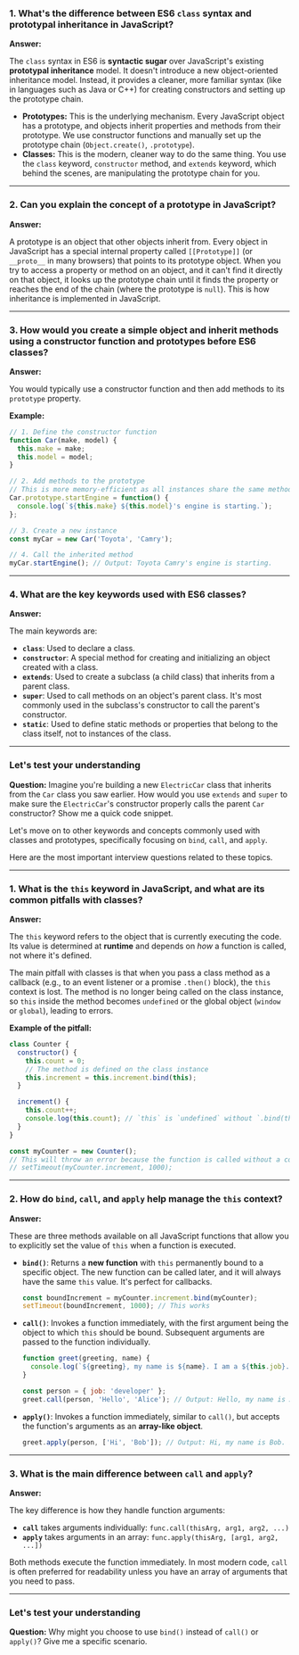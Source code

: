 

### 1\. What's the difference between ES6 `class` syntax and prototypal inheritance in JavaScript?

**Answer:**

The `class` syntax in ES6 is **syntactic sugar** over JavaScript's existing **prototypal inheritance** model. It doesn't introduce a new object-oriented inheritance model. Instead, it provides a cleaner, more familiar syntax (like in languages such as Java or C++) for creating constructors and setting up the prototype chain.

* **Prototypes:** This is the underlying mechanism. Every JavaScript object has a prototype, and objects inherit properties and methods from their prototype. We use constructor functions and manually set up the prototype chain (`Object.create()`, `.prototype`).
* **Classes:** This is the modern, cleaner way to do the same thing. You use the `class` keyword, `constructor` method, and `extends` keyword, which behind the scenes, are manipulating the prototype chain for you.

-----

### 2\. Can you explain the concept of a prototype in JavaScript?

**Answer:**

A prototype is an object that other objects inherit from. Every object in JavaScript has a special internal property called `[[Prototype]]` (or `__proto__` in many browsers) that points to its prototype object. When you try to access a property or method on an object, and it can't find it directly on that object, it looks up the prototype chain until it finds the property or reaches the end of the chain (where the prototype is `null`). This is how inheritance is implemented in JavaScript.

-----

### 3\. How would you create a simple object and inherit methods using a constructor function and prototypes before ES6 classes?

**Answer:**

You would typically use a constructor function and then add methods to its `prototype` property.

**Example:**

```javascript
// 1. Define the constructor function
function Car(make, model) {
  this.make = make;
  this.model = model;
}

// 2. Add methods to the prototype
// This is more memory-efficient as all instances share the same method
Car.prototype.startEngine = function() {
  console.log(`${this.make} ${this.model}'s engine is starting.`);
};

// 3. Create a new instance
const myCar = new Car('Toyota', 'Camry');

// 4. Call the inherited method
myCar.startEngine(); // Output: Toyota Camry's engine is starting.
```

-----

### 4\. What are the key keywords used with ES6 classes?

**Answer:**

The main keywords are:

* **`class`**: Used to declare a class.
* **`constructor`**: A special method for creating and initializing an object created with a class.
* **`extends`**: Used to create a subclass (a child class) that inherits from a parent class.
* **`super`**: Used to call methods on an object's parent class. It's most commonly used in the subclass's constructor to call the parent's constructor.
* **`static`**: Used to define static methods or properties that belong to the class itself, not to instances of the class.

-----

### Let's test your understanding

**Question:** Imagine you're building a new `ElectricCar` class that inherits from the `Car` class you saw earlier. How would you use `extends` and `super` to make sure the `ElectricCar`'s constructor properly calls the parent `Car` constructor? Show me a quick code snippet.

Let's move on to other keywords and concepts commonly used with classes and prototypes, specifically focusing on `bind`, `call`, and `apply`.

Here are the most important interview questions related to these topics.

-----

### 1\. What is the `this` keyword in JavaScript, and what are its common pitfalls with classes?

**Answer:**

The `this` keyword refers to the object that is currently executing the code. Its value is determined at **runtime** and depends on *how* a function is called, not where it's defined.

The main pitfall with classes is that when you pass a class method as a callback (e.g., to an event listener or a promise `.then()` block), the `this` context is lost. The method is no longer being called on the class instance, so `this` inside the method becomes `undefined` or the global object (`window` or `global`), leading to errors.

**Example of the pitfall:**

```javascript
class Counter {
  constructor() {
    this.count = 0;
    // The method is defined on the class instance
    this.increment = this.increment.bind(this); 
  }

  increment() {
    this.count++;
    console.log(this.count); // `this` is `undefined` without `.bind(this)`
  }
}

const myCounter = new Counter();
// This will throw an error because the function is called without a context.
// setTimeout(myCounter.increment, 1000); 
```

-----

### 2\. How do `bind`, `call`, and `apply` help manage the `this` context?

**Answer:**

These are three methods available on all JavaScript functions that allow you to explicitly set the value of `this` when a function is executed.

* **`bind()`**: Returns a **new function** with `this` permanently bound to a specific object. The new function can be called later, and it will always have the same `this` value. It's perfect for callbacks.

    ```javascript
    const boundIncrement = myCounter.increment.bind(myCounter);
    setTimeout(boundIncrement, 1000); // This works
    ```

* **`call()`**: Invokes a function immediately, with the first argument being the object to which `this` should be bound. Subsequent arguments are passed to the function individually.

    ```javascript
    function greet(greeting, name) {
      console.log(`${greeting}, my name is ${name}. I am a ${this.job}.`);
    }

    const person = { job: 'developer' };
    greet.call(person, 'Hello', 'Alice'); // Output: Hello, my name is Alice. I am a developer.
    ```

* **`apply()`**: Invokes a function immediately, similar to `call()`, but accepts the function's arguments as an **array-like object**.

    ```javascript
    greet.apply(person, ['Hi', 'Bob']); // Output: Hi, my name is Bob. I am a developer.
    ```

-----

### 3\. What is the main difference between `call` and `apply`?

**Answer:**

The key difference is how they handle function arguments:

* **`call`** takes arguments individually: `func.call(thisArg, arg1, arg2, ...)`
* **`apply`** takes arguments in an array: `func.apply(thisArg, [arg1, arg2, ...])`

Both methods execute the function immediately. In most modern code, `call` is often preferred for readability unless you have an array of arguments that you need to pass.

-----

### Let's test your understanding

**Question:** Why might you choose to use `bind()` instead of `call()` or `apply()`? Give me a specific scenario.
